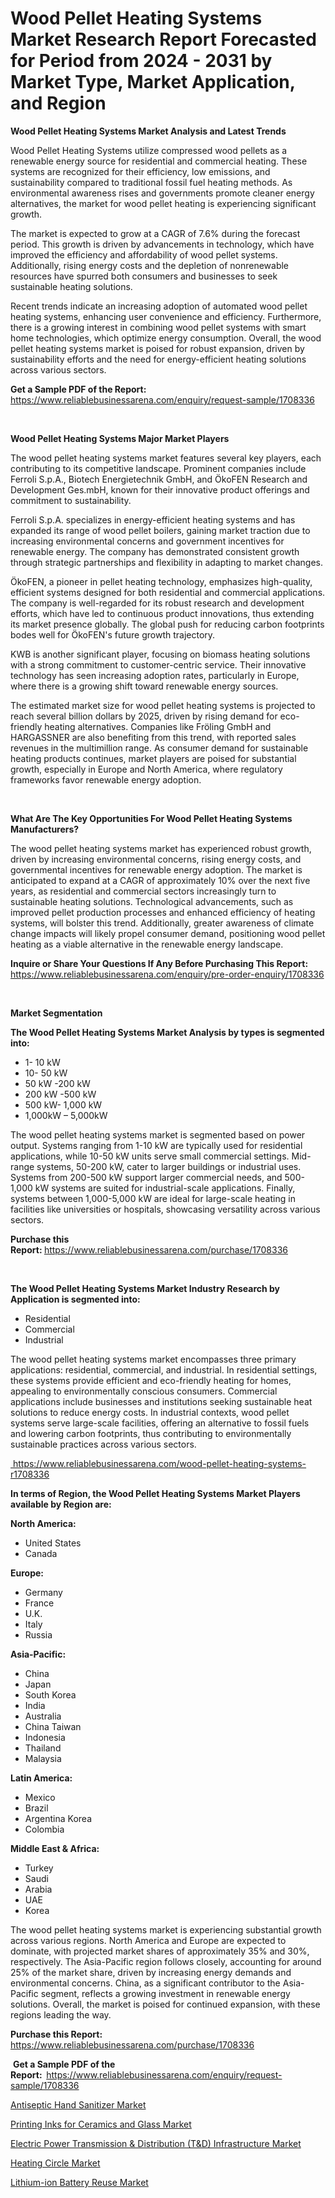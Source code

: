 <p><h1>Wood Pellet Heating Systems Market Research Report Forecasted for Period from 2024 -  2031 by Market Type, Market Application, and Region</h1></p><p><strong>Wood Pellet Heating Systems Market Analysis and Latest Trends</strong></p>
<p><p>Wood Pellet Heating Systems utilize compressed wood pellets as a renewable energy source for residential and commercial heating. These systems are recognized for their efficiency, low emissions, and sustainability compared to traditional fossil fuel heating methods. As environmental awareness rises and governments promote cleaner energy alternatives, the market for wood pellet heating is experiencing significant growth.</p><p>The market is expected to grow at a CAGR of 7.6% during the forecast period. This growth is driven by advancements in technology, which have improved the efficiency and affordability of wood pellet systems. Additionally, rising energy costs and the depletion of nonrenewable resources have spurred both consumers and businesses to seek sustainable heating solutions. </p><p>Recent trends indicate an increasing adoption of automated wood pellet heating systems, enhancing user convenience and efficiency. Furthermore, there is a growing interest in combining wood pellet systems with smart home technologies, which optimize energy consumption. Overall, the wood pellet heating systems market is poised for robust expansion, driven by sustainability efforts and the need for energy-efficient heating solutions across various sectors.</p></p>
<p><strong>Get a Sample PDF of the Report:&nbsp;</strong> <a href="https://www.reliablebusinessarena.com/enquiry/request-sample/1708336?utm_campaign=1285&utm_medium=2&utm_source=Github&utm_content=ia&utm_term=07102024&utm_id=wood-pellet-heating-systems">https://www.reliablebusinessarena.com/enquiry/request-sample/1708336</a></p>
<p>&nbsp;</p>
<p><strong>Wood Pellet Heating Systems Major Market Players</strong></p>
<p><p>The wood pellet heating systems market features several key players, each contributing to its competitive landscape. Prominent companies include Ferroli S.p.A., Biotech Energietechnik GmbH, and ÖkoFEN Research and Development Ges.mbH, known for their innovative product offerings and commitment to sustainability.</p><p>Ferroli S.p.A. specializes in energy-efficient heating systems and has expanded its range of wood pellet boilers, gaining market traction due to increasing environmental concerns and government incentives for renewable energy. The company has demonstrated consistent growth through strategic partnerships and flexibility in adapting to market changes.</p><p>ÖkoFEN, a pioneer in pellet heating technology, emphasizes high-quality, efficient systems designed for both residential and commercial applications. The company is well-regarded for its robust research and development efforts, which have led to continuous product innovations, thus extending its market presence globally. The global push for reducing carbon footprints bodes well for ÖkoFEN's future growth trajectory.</p><p>KWB is another significant player, focusing on biomass heating solutions with a strong commitment to customer-centric service. Their innovative technology has seen increasing adoption rates, particularly in Europe, where there is a growing shift toward renewable energy sources.</p><p>The estimated market size for wood pellet heating systems is projected to reach several billion dollars by 2025, driven by rising demand for eco-friendly heating alternatives. Companies like Fröling GmbH and HARGASSNER are also benefiting from this trend, with reported sales revenues in the multimillion range. As consumer demand for sustainable heating products continues, market players are poised for substantial growth, especially in Europe and North America, where regulatory frameworks favor renewable energy adoption.</p></p>
<p>&nbsp;</p>
<p><strong>What Are The Key Opportunities For Wood Pellet Heating Systems Manufacturers?</strong></p>
<p><p>The wood pellet heating systems market has experienced robust growth, driven by increasing environmental concerns, rising energy costs, and governmental incentives for renewable energy adoption. The market is anticipated to expand at a CAGR of approximately 10% over the next five years, as residential and commercial sectors increasingly turn to sustainable heating solutions. Technological advancements, such as improved pellet production processes and enhanced efficiency of heating systems, will bolster this trend. Additionally, greater awareness of climate change impacts will likely propel consumer demand, positioning wood pellet heating as a viable alternative in the renewable energy landscape.</p></p>
<p><strong>Inquire or Share Your Questions If Any Before Purchasing This Report:</strong> <a href="https://www.reliablebusinessarena.com/enquiry/pre-order-enquiry/1708336?utm_campaign=1285&utm_medium=2&utm_source=Github&utm_content=ia&utm_term=07102024&utm_id=wood-pellet-heating-systems">https://www.reliablebusinessarena.com/enquiry/pre-order-enquiry/1708336</a></p>
<p>&nbsp;</p>
<p><strong>Market Segmentation</strong></p>
<p><strong>The Wood Pellet Heating Systems Market Analysis by types is segmented into:</strong></p>
<p><ul><li>1- 10 kW</li><li>10- 50 kW</li><li>50 kW -200 kW</li><li>200 kW -500 kW</li><li>500 kW- 1,000 kW</li><li>1,000kW – 5,000kW</li></ul></p>
<p><p>The wood pellet heating systems market is segmented based on power output. Systems ranging from 1-10 kW are typically used for residential applications, while 10-50 kW units serve small commercial settings. Mid-range systems, 50-200 kW, cater to larger buildings or industrial uses. Systems from 200-500 kW support larger commercial needs, and 500-1,000 kW systems are suited for industrial-scale applications. Finally, systems between 1,000-5,000 kW are ideal for large-scale heating in facilities like universities or hospitals, showcasing versatility across various sectors.</p></p>
<p><strong>Purchase this Report:&nbsp;</strong><a href="https://www.reliablebusinessarena.com/purchase/1708336?utm_campaign=1285&utm_medium=2&utm_source=Github&utm_content=ia&utm_term=07102024&utm_id=wood-pellet-heating-systems">https://www.reliablebusinessarena.com/purchase/1708336</a></p>
<p>&nbsp;</p>
<p><strong>The Wood Pellet Heating Systems Market Industry Research by Application is segmented into:</strong></p>
<p><ul><li>Residential</li><li>Commercial</li><li>Industrial</li></ul></p>
<p><p>The wood pellet heating systems market encompasses three primary applications: residential, commercial, and industrial. In residential settings, these systems provide efficient and eco-friendly heating for homes, appealing to environmentally conscious consumers. Commercial applications include businesses and institutions seeking sustainable heat solutions to reduce energy costs. In industrial contexts, wood pellet systems serve large-scale facilities, offering an alternative to fossil fuels and lowering carbon footprints, thus contributing to environmentally sustainable practices across various sectors.</p></p>
<p><a href="https://www.reliablebusinessarena.com/wood-pellet-heating-systems-r1708336?utm_campaign=1285&utm_medium=2&utm_source=Github&utm_content=ia&utm_term=07102024&utm_id=wood-pellet-heating-systems">&nbsp;https://www.reliablebusinessarena.com/wood-pellet-heating-systems-r1708336</a></p>
<p><strong>In terms of Region, the Wood Pellet Heating Systems Market Players available by Region are:</strong></p>
<p>
    <p> <strong> North America: </strong>
        <ul>
            <li>United States</li>
            <li>Canada</li>
        </ul>
        </p> 
    <p> <strong> Europe: </strong>
        <ul>
            <li>Germany</li>
            <li>France</li>
            <li>U.K.</li>
            <li>Italy</li>
            <li>Russia</li>
        </ul>
        </p> 
    <p> <strong> Asia-Pacific: </strong>
        <ul>
            <li>China</li>
            <li>Japan</li>
            <li>South Korea</li>
            <li>India</li>
            <li>Australia</li>
            <li>China Taiwan</li>
            <li>Indonesia</li>
            <li>Thailand</li>
            <li>Malaysia</li>
        </ul>
        </p> 
    <p> <strong> Latin America: </strong>
        <ul>
            <li>Mexico</li>
            <li>Brazil</li>
            <li>Argentina Korea</li>
            <li>Colombia</li>
        </ul>
        </p> 
    <p> <strong> Middle East & Africa: </strong>
        <ul>
            <li>Turkey</li>
            <li>Saudi</li>
            <li>Arabia</li>
            <li>UAE</li>
            <li>Korea</li>
        </ul>
    </p>
    </p>
<p><p>The wood pellet heating systems market is experiencing substantial growth across various regions. North America and Europe are expected to dominate, with projected market shares of approximately 35% and 30%, respectively. The Asia-Pacific region follows closely, accounting for around 25% of the market share, driven by increasing energy demands and environmental concerns. China, as a significant contributor to the Asia-Pacific segment, reflects a growing investment in renewable energy solutions. Overall, the market is poised for continued expansion, with these regions leading the way.</p></p>
<p><strong>Purchase this Report: </strong><a href="https://www.reliablebusinessarena.com/purchase/1708336?utm_campaign=1285&utm_medium=2&utm_source=Github&utm_content=ia&utm_term=07102024&utm_id=wood-pellet-heating-systems">https://www.reliablebusinessarena.com/purchase/1708336</a></p>
<p>&nbsp;<strong>Get a Sample PDF of the Report:&nbsp;&nbsp;</strong><a href="https://www.reliablebusinessarena.com/enquiry/request-sample/1708336?utm_campaign=1285&utm_medium=2&utm_source=Github&utm_content=ia&utm_term=07102024&utm_id=wood-pellet-heating-systems">https://www.reliablebusinessarena.com/enquiry/request-sample/1708336</a></p>
<p><strong></strong></p>
<p><p><a href="https://www.linkedin.com/pulse/strategic-insights-global-antiseptic-hand-sanitizer-market-hjone?utm_campaign=1285&utm_medium=2&utm_source=Github&utm_content=ia&utm_term=07102024&utm_id=wood-pellet-heating-systems">Antiseptic Hand Sanitizer Market</a></p><p><a href="https://github.com/joannesouthgate/Market-Research-Report-List-5/blob/main/printing-inks-for-ceramics-and-glass-market.md?utm_campaign=1285&utm_medium=2&utm_source=Github&utm_content=ia&utm_term=07102024&utm_id=wood-pellet-heating-systems">Printing Inks for Ceramics and Glass Market</a></p><p><a href="https://issuu.com/reportprime-2/docs/electric-power-transmission-distrib_6a8d867cb355f2?utm_campaign=1285&utm_medium=2&utm_source=Github&utm_content=ia&utm_term=07102024&utm_id=wood-pellet-heating-systems">Electric Power Transmission & Distribution (T&D) Infrastructure Market</a></p><p><a href="https://www.linkedin.com/pulse/heating-circle-market-size-share-growth-analysis-type-application-h0scc?utm_campaign=1285&utm_medium=2&utm_source=Github&utm_content=ia&utm_term=07102024&utm_id=wood-pellet-heating-systems">Heating Circle Market</a></p><p><a href="https://issuu.com/reportprime-2/docs/lithium-ion-battery-reuse-market-si_65cff747f84f92?utm_campaign=1285&utm_medium=2&utm_source=Github&utm_content=ia&utm_term=07102024&utm_id=wood-pellet-heating-systems">Lithium-ion Battery Reuse Market</a></p></p>